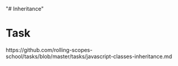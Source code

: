 "# Inheritance" 

<h1>Task</h1>
https://github.com/rolling-scopes-school/tasks/blob/master/tasks/javascript-classes-inheritance.md
